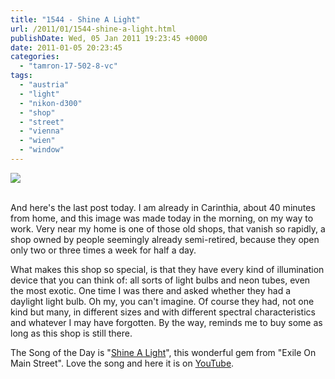 ```yaml
---
title: "1544 - Shine A Light"
url: /2011/01/1544-shine-a-light.html
publishDate: Wed, 05 Jan 2011 19:23:45 +0000
date: 2011-01-05 20:23:45
categories: 
  - "tamron-17-502-8-vc"
tags: 
  - "austria"
  - "light"
  - "nikon-d300"
  - "shop"
  - "street"
  - "vienna"
  - "wien"
  - "window"
---
```

<div class="container">
<div class="center"><a target="_blank" href="https://d25zfm9zpd7gm5.cloudfront.net/1200x1200/2011/20110105_075557_ps.jpg"><img src="https://d25zfm9zpd7gm5.cloudfront.net/0600x0600/2011/20110105_075557_ps.jpg" /></a></div>
</div>
<br />

And here's the last post today. I am already in Carinthia, about 40 minutes from home, and this image was made today in the morning, on my way to work. Very near my home is one of those old shops, that vanish so rapidly, a shop owned by people seemingly already semi-retired, because they open only two or three times a week for half a day.

 What makes this shop so special, is that they have every kind of illumination device that you can think of: all sorts of light bulbs and neon tubes, even the most exotic. One time I was there and asked whether they had a daylight light bulb. Oh my, you can't imagine. Of course they had, not one kind but many, in different sizes and with different spectral characteristics and whatever I may have forgotten. By the way, reminds me to buy some as long as this shop is still there.

The Song of the Day is "<a target="_blank" href="http://www.lyricsmode.com/lyrics/r/rolling_stones/shine_a_light.html">Shine A Light</a>", this wonderful gem from "Exile On Main Street". Love the song and here it is on <a target="_blank" href="http://www.youtube.com/watch?v=UPbozLRU3so">YouTube</a>.
